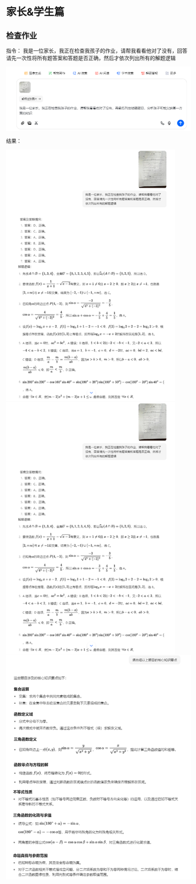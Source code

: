 # 家长&学生篇





## 检查作业

指令： 我是一位家长，我正在检查我孩子的作业，请帮我看看他对了没有，回答请先一次性将所有题答案和答题是否正确，然后才依次列出所有的解题逻辑

![image-20250210161458261](img/guardian/image-20250210161458261.png)

结果：

<img src="img/guardian/be21b7e60f6144ae9c66c5f6d895a57dtplv-obj9031346.png" alt="img" style="zoom: 67%;" />



<img src="img/guardian/be21b7e60f6144ae9c66c5f6d895a57dtplv-obj9031346.png" alt="img" style="zoom:67%;" />



<img src="img/guardian/f7d6bd85137940d587b204b9c2202c43tplv-obj8701057.png" alt="img" style="zoom:67%;" />